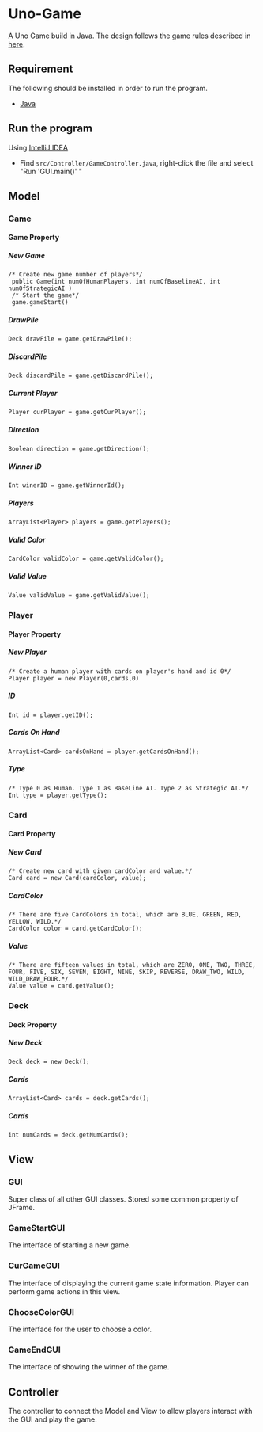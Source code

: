 # Uno-Game
A Uno Game
build in Java.
The design follows the game rules described in [here](https://en.wikipedia.org/wiki/Uno_(card_game)).


## Requirement
The following should be installed in order to run the program.
- [Java](https://www.java.com/en/)

## Run the program
Using [IntelliJ IDEA](https://www.jetbrains.com/idea/download/#section=mac)
- Find ```src/Controller/GameController.java```, right-click the file and select "Run 'GUI.main()' "

## Model
### Game
#### Game Property
##### New Game
```
/* Create new game number of players*/
 public Game(int numOfHumanPlayers, int numOfBaselineAI, int numOfStrategicAI )
 /* Start the game*/
 game.gameStart()
```
##### DrawPile
```
Deck drawPile = game.getDrawPile();
```
##### DiscardPile
```
Deck discardPile = game.getDiscardPile();
```
##### Current Player
```
Player curPlayer = game.getCurPlayer();
```
##### Direction
```
Boolean direction = game.getDirection();
```
##### Winner ID
```
Int winerID = game.getWinnerId();
```
##### Players
```
ArrayList<Player> players = game.getPlayers();
```
##### Valid Color
```
CardColor validColor = game.getValidColor();
```
##### Valid Value
```
Value validValue = game.getValidValue();
```
### Player
#### Player Property
##### New Player
```
/* Create a human player with cards on player's hand and id 0*/
Player player = new Player(0,cards,0)
```
##### ID
```
Int id = player.getID();
```
##### Cards On Hand
```
ArrayList<Card> cardsOnHand = player.getCardsOnHand();
```
##### Type
```
/* Type 0 as Human. Type 1 as BaseLine AI. Type 2 as Strategic AI.*/
Int type = player.getType();
```
### Card
#### Card Property
##### New Card
```
/* Create new card with given cardColor and value.*/
Card card = new Card(cardColor, value);
```
##### CardColor
```
/* There are five CardColors in total, which are BLUE, GREEN, RED, YELLOW, WILD.*/
CardColor color = card.getCardColor();
```
##### Value
```
/* There are fifteen values in total, which are ZERO, ONE, TWO, THREE, FOUR, FIVE, SIX, SEVEN, EIGHT, NINE, SKIP, REVERSE, DRAW_TWO, WILD, WILD_DRAW_FOUR.*/
Value value = card.getValue();
```
### Deck
#### Deck Property
##### New Deck
```
Deck deck = new Deck();
```
##### Cards
```
ArrayList<Card> cards = deck.getCards();
```
##### Cards
```
int numCards = deck.getNumCards();
```
## View
### GUI
Super class of all other GUI classes. Stored some common property of JFrame.
### GameStartGUI
The interface of starting a new game.
### CurGameGUI
The interface of displaying the current game state information. Player can perform game actions in this view.
### ChooseColorGUI
The interface for the user to choose a color.
### GameEndGUI
The interface of showing the winner of the game.
## Controller
The controller to connect the Model and View to allow players interact with the GUI and play the game.


